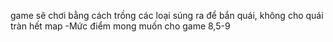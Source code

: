 game sẽ chơi bằng cách trồng các loại súng ra để bắn quái, không cho quái tràn hết map
-Mức điểm mong muốn cho game 8,5-9
